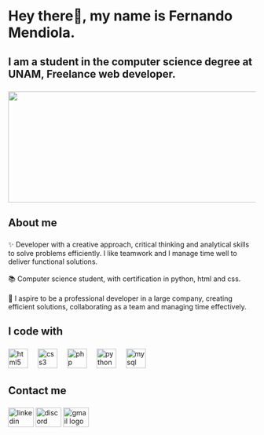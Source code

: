 <h1 align="left">Hey  there👋, my name is Fernando Mendiola.</h1>

###

<h2 align="left">I am a student in the computer science degree at UNAM, Freelance web developer.</h2>

###

<div align="center">
  <img height="226" width="800" src="https://lh4.googleusercontent.com/proxy/meLZJv1TAEa1B7-3Hkeuvt9ABOAHugK-CEi8CNSEjWv5TPfIBC7ZaLuAagx1MhR8WQmdwV0tFlAqo-M0sRdcVQLDgNmjhx4Ozctq" />
</div>



###

<h2 align="left">About me</h2>

###

<p align="left">✨ Developer with a creative approach, critical thinking and analytical skills to solve problems efficiently. I like teamwork and I manage time well to deliver functional solutions. <br><br>📚 Computer science student, with certification in python, html and css.<br><br>🎯 I aspire to be a professional developer in a large company, creating efficient solutions, collaborating as a team and managing time effectively.</p>

###

<h2 align="left">I code with</h2>

###

<div align="left">
  <img src="https://cdn.jsdelivr.net/gh/devicons/devicon/icons/html5/html5-original.svg" height="40" alt="html5 logo"  />
  <img width="12" />
  <img src="https://cdn.jsdelivr.net/gh/devicons/devicon/icons/css3/css3-original.svg" height="40" alt="css3 logo"  />
  <img width="12" />
  <img src="https://cdn.jsdelivr.net/gh/devicons/devicon/icons/php/php-original.svg" height="40" alt="php logo"  />
  <img width="12" />
  <img src="https://cdn.jsdelivr.net/gh/devicons/devicon/icons/python/python-original.svg" height="40" alt="python logo"  />
  <img width="12" />
  <img src="https://cdn.jsdelivr.net/gh/devicons/devicon/icons/mysql/mysql-original.svg" height="40" alt="mysql logo"  />
</div>

###

<h2 align="left">Contact me</h2>

###

<div align="left">
  <img src="https://raw.githubusercontent.com/maurodesouza/profile-readme-generator/master/src/assets/icons/social/linkedin/default.svg" width="52" height="40" alt="linkedin logo"  />
  <img src="https://raw.githubusercontent.com/maurodesouza/profile-readme-generator/master/src/assets/icons/social/discord/default.svg" width="52" height="40" alt="discord logo"  />
  <img src="https://raw.githubusercontent.com/maurodesouza/profile-readme-generator/master/src/assets/icons/social/gmail/default.svg" width="52" height="40" alt="gmail logo"  />
</div>

###
